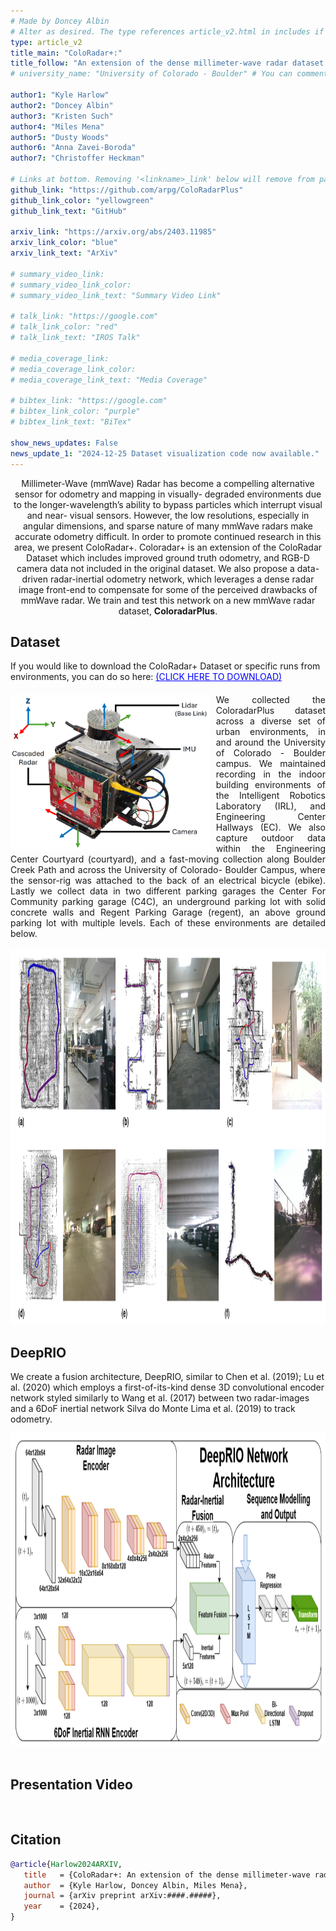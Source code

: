 ```yaml
---
# Made by Doncey Albin
# Alter as desired. The type references article_v2.html in includes if there are things you want to change.
type: article_v2
title_main: "ColoRadar+:"
title_follow: "An extension of the dense millimeter-wave radar dataset ColoRadar"
# university_name: "University of Colorado - Boulder" # You can comment this out if you dont like it.

author1: "Kyle Harlow"
author2: "Doncey Albin"
author3: "Kristen Such"
author4: "Miles Mena"
author5: "Dusty Woods"
author6: "Anna Zavei-Boroda"
author7: "Christoffer Heckman"

# Links at bottom. Removing '<linkname>_link' below will remove from page.
github_link: "https://github.com/arpg/ColoRadarPlus"
github_link_color: "yellowgreen"
github_link_text: "GitHub"

arxiv_link: "https://arxiv.org/abs/2403.11985"
arxiv_link_color: "blue"
arxiv_link_text: "ArXiv"

# summary_video_link:
# summary_video_link_color:
# summary_video_link_text: "Summary Video Link"

# talk_link: "https://google.com"
# talk_link_color: "red"
# talk_link_text: "IROS Talk"

# media_coverage_link:
# media_coverage_link_color:
# media_coverage_link_text: "Media Coverage"

# bibtex_link: "https://google.com"
# bibtex_link_color: "purple"
# bibtex_link_text: "BiTex"

show_news_updates: False
news_update_1: "2024-12-25 Dataset visualization code now available."
---
```



<div style="text-align: center;">
    Millimeter-Wave (mmWave) Radar has become a compelling alternative sensor for odometry and mapping in visually-
    degraded environments due to the longer-wavelength’s ability to bypass particles which interrupt visual and near-
    visual sensors. However, the low resolutions, especially in angular dimensions, and sparse nature of many mmWave
    radars make accurate odometry difficult. In order to promote continued research in this area, we present ColoRadar+.
    Coloradar+ is an extension of the ColoRadar Dataset which includes improved ground truth odometry, and RGB-D
    camera data not included in the original dataset. We also propose a data-driven radar-inertial odometry network, which
    leverages a dense radar image front-end to compensate for some of the perceived drawbacks of mmWave radar. We
    train and test this network on a new mmWave radar dataset, <b>ColoradarPlus</b>.
</div>

## Dataset

<div style="text-align: left; margin-bottom: 20px;">
  If you would like to download the ColoRadar+ Dataset or specific runs from environments, you can do so here: <a href="https://example.com" style="color:blue;">(CLICK HERE TO DOWNLOAD)</a>
</div>

<div style="text-align: justify;">
    <!-- <img src="/img/coloradarplus/radar_rig.png" alt="Photo example results" style="display: inline-block; margin-right: 20px;" height="300"> -->
    <img src="/img/coloradarplus/radar_rig.png" alt="Photo example results" style="float: left; margin-right: 10px;" height="250">
    We collected the ColoradarPlus dataset across a diverse set of urban environments, in and around the University of Colorado - Boulder campus. We maintained recording in the indoor building environments of the Intelligent Robotics Laboratory (IRL), and Engineering Center Hallways (EC). We also capture outdoor data within the Engineering Center Courtyard (courtyard), and a fast-moving collection along Boulder Creek Path and across the University of Colorado- Boulder Campus, where the sensor-rig was attached to the back of an electrical bicycle (ebike). Lastly we collect data in two different parking garages the Center For Community parking garage (C4C), an underground parking lot with solid concrete walls and Regent Parking Garage (regent), an above ground parking lot with multiple levels. Each of these environments are detailed below.
</div>

<br>

<div style="overflow: auto; text-align: center;">
    <img src="/img/coloradarplus/example_image.png" alt="Photo example results" style="display: inline-block; margin-right: 20px;" height="600">
</div>

## DeepRIO

We create a fusion architecture, DeepRIO, similar to Chen et al. (2019); Lu et al. (2020) which employs a first-of-its-kind dense 3D convolutional encoder network styled similarly to Wang et al. (2017) between two radar-images and a 6DoF inertial network Silva do Monte Lima et al. (2019) to track odometry.

<div style="overflow: auto; text-align: center;">
    <img src="/img/coloradarplus/network_architecture.png" alt="DeepRIO Framework" style="margin-right: auto; margin-left: auto;" height="500">
</div>

<br>

## Presentation Video

<!-- <div style="text-align:center;">
  <video width="80%" controls>
    <source src="/video/scenesense/iros_video.mp4" type="video/mp4">
    Your browser does not support the video tag.
  </video>
</div> -->

<br>

## Citation

```bibtex
@article{Harlow2024ARXIV, 
   title   = {ColoRadar+: An extension of the dense millimeter-wave radar dataset ColoRadar}, 
   author  = {Kyle Harlow, Doncey Albin, Miles Mena}, 
   journal = {arXiv preprint arXiv:####.#####},
   year    = {2024}, 
}
```

<!-- For styling above Bibtex -->
<link rel="stylesheet" href="https://cdnjs.cloudflare.com/ajax/libs/prism/1.19.0/themes/prism-okaidia.min.css"
      integrity="sha512-pGi87NmT0VeSbmZBK40y3wF4H2DlpCYc5lrO/3F/RPhnwn262NReW3jFtG2iZWhbpoWT5MDzBzawpOri+jcUTw==" crossorigin="anonymous" />

<script src="https://cdnjs.cloudflare.com/ajax/libs/prism/1.19.0/prism.min.js"
        integrity="sha512-9ndS8HgVHWQq2A/kpIxygbIZQ7oljc9/AvoEv8SQDy192nAuCGSdk7OdAfCZLDkbRJLZMsrV0NXycMSLLNTWCw==" crossorigin="anonymous">
</script>

<script src="https://cdnjs.cloudflare.com/ajax/libs/prism/1.19.0/plugins/autolinker/prism-autolinker.min.js"
        integrity="sha512-/uypNVmpEQdCQLYz3mq7J2HPBpHkkg23FV4i7/WSUyEuTJrWJ2uZ3gXx1IBPUyB3qbIAY+AODbanXLkIar0NBQ==" crossorigin="anonymous">
</script>

<script src="https://cdn.jsdelivr.net/npm/prismjs-bibtex@2.1.0/prism-bibtex.js"
        integrity="sha256-A5GMUmGHpY8mVpfcaRLQFeHtmdjZLumKBOMpf81FXX0="
        crossorigin="anonymous" referrerpolicy="no-referrer">
</script>
